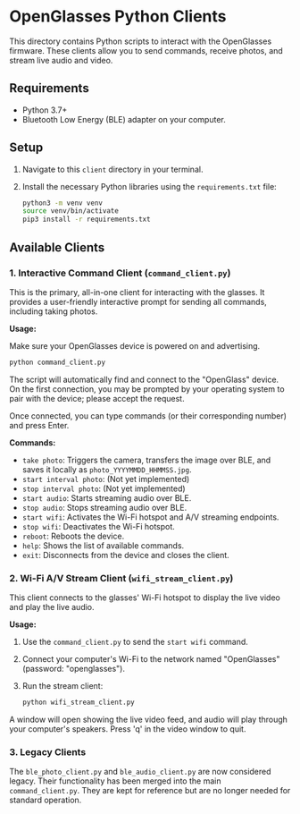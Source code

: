 # OpenGlasses Python Clients

This directory contains Python scripts to interact with the OpenGlasses firmware. These clients allow you to send commands, receive photos, and stream live audio and video.

## Requirements

- Python 3.7+
- Bluetooth Low Energy (BLE) adapter on your computer.

## Setup

1.  Navigate to this `client` directory in your terminal.
2.  Install the necessary Python libraries using the `requirements.txt` file:

    ```sh
    python3 -m venv venv
    source venv/bin/activate
    pip3 install -r requirements.txt
    ```

## Available Clients

### 1. Interactive Command Client (`command_client.py`)

This is the primary, all-in-one client for interacting with the glasses. It provides a user-friendly interactive prompt for sending all commands, including taking photos.

**Usage:**

Make sure your OpenGlasses device is powered on and advertising.

```sh
python command_client.py
```

The script will automatically find and connect to the "OpenGlass" device. On the first connection, you may be prompted by your operating system to pair with the device; please accept the request.

Once connected, you can type commands (or their corresponding number) and press Enter.

**Commands:**

-   `take photo`: Triggers the camera, transfers the image over BLE, and saves it locally as `photo_YYYYMMDD_HHMMSS.jpg`.
-   `start interval photo`: (Not yet implemented)
-   `stop interval photo`: (Not yet implemented)
-   `start audio`: Starts streaming audio over BLE.
-   `stop audio`: Stops streaming audio over BLE.
-   `start wifi`: Activates the Wi-Fi hotspot and A/V streaming endpoints.
-   `stop wifi`: Deactivates the Wi-Fi hotspot.
-   `reboot`: Reboots the device.
-   `help`: Shows the list of available commands.
-   `exit`: Disconnects from the device and closes the client.

### 2. Wi-Fi A/V Stream Client (`wifi_stream_client.py`)

This client connects to the glasses' Wi-Fi hotspot to display the live video and play the live audio.

**Usage:**

1.  Use the `command_client.py` to send the `start wifi` command.
2.  Connect your computer's Wi-Fi to the network named "OpenGlasses" (password: "openglasses").
3.  Run the stream client:

    ```sh
    python wifi_stream_client.py
    ```

A window will open showing the live video feed, and audio will play through your computer's speakers. Press 'q' in the video window to quit.

### 3. Legacy Clients

The `ble_photo_client.py` and `ble_audio_client.py` are now considered legacy. Their functionality has been merged into the main `command_client.py`. They are kept for reference but are no longer needed for standard operation.

